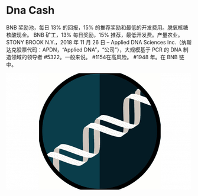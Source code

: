 # Dna Cash

BNB 奖励池，每日 13% 的回报，15% 的推荐奖励和最低的开发费用。脱氧核糖核酸现金。 BNB 矿工，13% 每日奖励，15% 推荐，最低开发费。产量农业。STONY BROOK N.Y.，2018 年 11 月 26 日 – Applied DNA Sciences Inc.（纳斯达克股票代码：APDN，“Applied DNA”，“公司”），大规模基于 PCR 的 DNA 制造领域的领导者 #5322。一般来说。 #1154在高风险。 #1948 年。在 BNB 链中。

![dnacash-dapp-defi-bsc-image1-500x315_22fb06c6e573a92f3bb52e0c2146a44a](dnacash-dapp-defi-bsc-image1-500x315_22fb06c6e573a92f3bb52e0c2146a44a.png)
